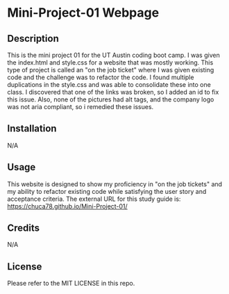 # Mini-Project-01 Webpage

## Description

This is the mini project 01 for the UT Austin coding boot camp. I was given the index.html and style.css for a website that was mostly working. This type of project is called an "on the job ticket" where I was given existing code and the challenge was to refactor the code. I found multiple duplications in the style.css and was able to consolidate these into one class. I discovered that one of the links was broken, so I added an id to fix this issue. Also, none of the pictures had alt tags, and the company logo was not aria compliant, so i remedied these issues.

## Installation

N/A

## Usage

This website is designed to show my proficiency in "on the job tickets" and my ability to refactor existing code while satisfying the user story and acceptance criteria. The external URL for this study guide is: https://chuca78.github.io/Mini-Project-01/


## Credits

N/A

## License

Please refer to the MIT LICENSE in this repo.
